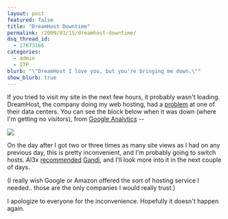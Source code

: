 ```yaml
---
layout: post
featured: false
title: "DreamHost Downtime"
permalink: /2009/01/15/dreamhost-downtime/
dsq_thread_id:
  - 17673166
categories:
  - admin
  - ITP
blurb: "\"DreamHost I love you, but you're bringing me down.\""
show_blurb: true
---
```

If you tried to visit my site in the next few hours, it probably wasn't loading. DreamHost, the company doing my web hosting, had a [problem][1] at one of their data centers. You can see the block below when it was down (where I'm getting no visitors), from [Google Analytics][2] --

![](/projects/4in4jan09/dreamhostdowntime.png)

On the day after I got two or three times as many site views as I had on any previous day, this is pretty inconvenient, and I'm probably going to switch hosts. Al3x [recommended][3] [Gandi][4], and I'll look more into it in the next couple of days.

(I really wish Google or Amazon offered the sort of hosting service I needed.. those are the only companies I would really trust.)

I apologize to everyone for the inconvenience. Hopefully it doesn't happen again.

 [1]: http://www.dreamhoststatus.com/2009/01/15/lax-datacenter-problems/
 [2]: http://google.com/analytics
 [3]: http://twitter.com/al3x/status/1121784642
 [4]: https://www.gandi.net/

